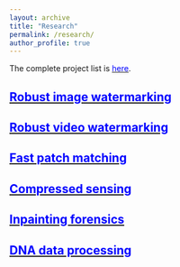```yaml
---
layout: archive
title: "Research"
permalink: /research/
author_profile: true
---
```

The complete project list is [<font color='blue'>here</font>](https://xszhugh.github.io/files/projects.pdf "Projects").  

## [<font color='blue'>Robust image watermarking</font>](https://github.com/academicpages/academicpages.github.io "Image watermarking")  
## [<font color='blue'>Robust video watermarking</font>](https://github.com/academicpages/academicpages.github.io "Video watermarking")   
## [<font color='blue'>Fast patch matching</font>](https://github.com/academicpages/academicpages.github.io "Patch matching")   
## [<font color='blue'>Compressed sensing</font>](https://github.com/academicpages/academicpages.github.io "compressed sensing")   
## [<font color='blue'>Inpainting forensics</font>](https://xszhugh.github.io/_pages/inpainting-forensics.md "Forensics")   
## [<font color='blue'>DNA data processing</font>](https://github.com/academicpages/academicpages.github.io "DNA")  
